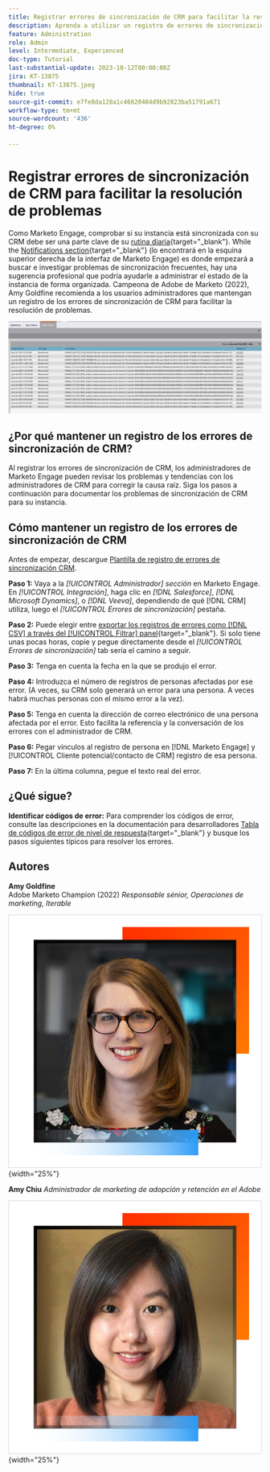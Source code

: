 ```yaml
---
title: Registrar errores de sincronización de CRM para facilitar la resolución de problemas
description: Aprenda a utilizar un registro de errores de sincronización de CRM para investigar los problemas de sincronización de CRM y mantenerla en funcionamiento sin problemas.
feature: Administration
role: Admin
level: Intermediate, Experienced
doc-type: Tutorial
last-substantial-update: 2023-10-12T00:00:00Z
jira: KT-13875
thumbnail: KT-13875.jpeg
hide: true
source-git-commit: e7fe8da128a1c46620484d9b92823ba51791a671
workflow-type: tm+mt
source-wordcount: '436'
ht-degree: 0%

---
```



# Registrar errores de sincronización de CRM para facilitar la resolución de problemas

Como Marketo Engage, comprobar si su instancia está sincronizada con su CRM debe ser una parte clave de su [rutina diaria](https://nation.marketo.com/t5/champion-program-blogs/my-marketo-morning-routine-tips-for-driving-marketing-operation/ba-p/247508){target="_blank"}. While the [Notifications section](https://experienceleague.adobe.com/docs/marketo/using/product-docs/core-marketo-concepts/miscellaneous/notification-types.html){target="_blank"} (lo encontrará en la esquina superior derecha de la interfaz de Marketo Engage) es donde empezará a buscar e investigar problemas de sincronización frecuentes, hay una sugerencia profesional que podría ayudarle a administrar el estado de la instancia de forma organizada.  Campeona de Adobe de Marketo (2022), Amy Goldfine recomienda a los usuarios administradores que mantengan un registro de los errores de sincronización de CRM para facilitar la resolución de problemas.

![Captura de pantalla de la pestaña Errores de sincronización](/help/tutorial-inherited-instance/_assets/Marketo_Engage_Admin_Salesforce_Sync_Errors_Tab.png)

## ¿Por qué mantener un registro de los errores de sincronización de CRM?

Al registrar los errores de sincronización de CRM, los administradores de Marketo Engage pueden revisar los problemas y tendencias con los administradores de CRM para corregir la causa raíz. Siga los pasos a continuación para documentar los problemas de sincronización de CRM para su instancia.

## Cómo mantener un registro de los errores de sincronización de CRM

Antes de empezar, descargue [Plantilla de registro de errores de sincronización CRM](/help/tutorial-inherited-instance/_assets/downloads/Adobe-Marketo-Engage_CRM-Sync-Error-Log-Template.xlsx).

**Paso 1:** Vaya a la *[!UICONTROL Administrador] sección* en Marketo Engage. En *[!UICONTROL Integración]*, haga clic en *[!DNL Salesforce]*, *[!DNL Microsoft Dynamics]*, o *[!DNL Veeva]*, dependiendo de qué [!DNL CRM] utiliza, luego el *[!UICONTROL Errores de sincronización]* pestaña.

**Paso 2:** Puede elegir entre [exportar los registros de errores como [!DNL CSV] a través del [!UICONTROL Filtrar] panel](https://experienceleague.adobe.com/docs/marketo/using/product-docs/crm-sync/salesforce-sync/salesforce-sync-errors.html#filter-sync-errors){target="_blank"}. Si solo tiene unas pocas horas, copie y pegue directamente desde el *[!UICONTROL Errores de sincronización]* tab sería el camino a seguir.

**Paso 3:** Tenga en cuenta la fecha en la que se produjo el error.

**Paso 4:** Introduzca el número de registros de personas afectadas por ese error. (A veces, su CRM solo generará un error para una persona. A veces habrá muchas personas con el mismo error a la vez).

**Paso 5:** Tenga en cuenta la dirección de correo electrónico de una persona afectada por el error. Esto facilita la referencia y la conversación de los errores con el administrador de CRM.

**Paso 6:** Pegar vínculos al registro de persona en [!DNL Marketo Engage] y [!UICONTROL Cliente potencial/contacto de CRM] registro de esa persona.

**Paso 7:** En la última columna, pegue el texto real del error.

## ¿Qué sigue?

**Identificar códigos de error:** Para comprender los códigos de error, consulte las descripciones en la documentación para desarrolladores [Tabla de códigos de error de nivel de respuesta](https://developers.marketo.com/rest-api/error-codes/#response_level_error_codes){target="_blank"} y busque los pasos siguientes típicos para resolver los errores.

## Autores

**Amy Goldfine**\
Adobe Marketo Champion (2022)
*Responsable sénior, Operaciones de marketing, Iterable*

![Amy Goldfine](/help/tutorial-inherited-instance/_assets/authors/Customer_Author_Amy_Goldfine.png){width="25%"}

**Amy Chiu**
*Administrador de marketing de adopción y retención en el Adobe*

![Amy Chiu](/help/tutorial-inherited-instance/_assets/authors/Adobe_Author_Amy_Chiu.png){width="25%"}


